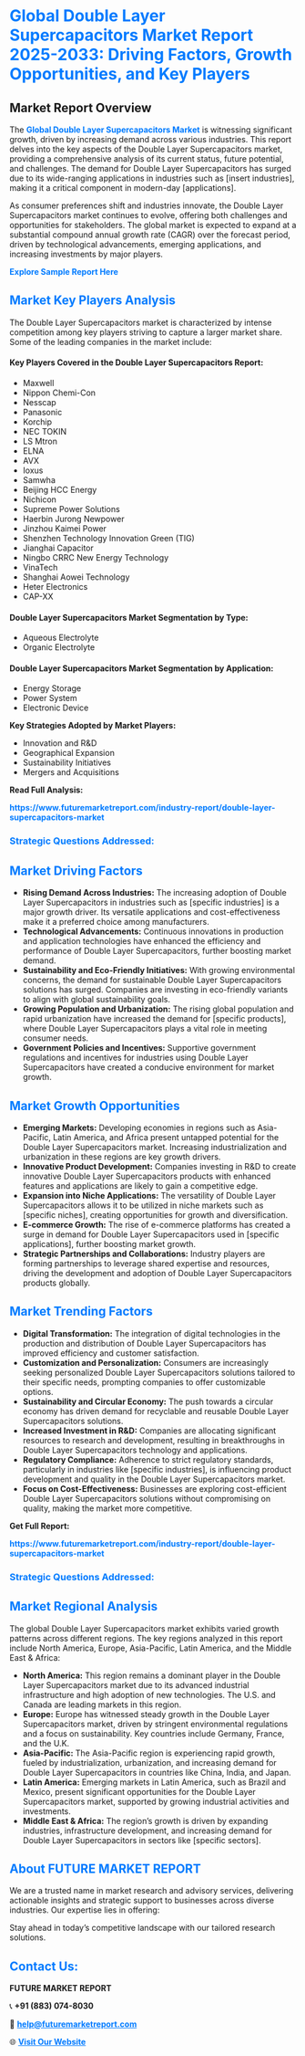 <h1 style="color: #007BFF;">Global Double Layer Supercapacitors Market Report 2025-2033: Driving Factors, Growth Opportunities, and Key Players</h1>

<section id="overview">
<h2>Market Report Overview</h2>
<p>The <a href="https://www.futuremarketreport.com/industry-report/double-layer-supercapacitors-market" style="color: #007BFF; text-decoration: none;"><strong>Global Double Layer Supercapacitors Market</strong></a> is witnessing significant growth, driven by increasing demand across various industries. This report delves into the key aspects of the Double Layer Supercapacitors market, providing a comprehensive analysis of its current status, future potential, and challenges. The demand for Double Layer Supercapacitors has surged due to its wide-ranging applications in industries such as [insert industries], making it a critical component in modern-day [applications].</p>
<p>As consumer preferences shift and industries innovate, the Double Layer Supercapacitors market continues to evolve, offering both challenges and opportunities for stakeholders. The global market is expected to expand at a substantial compound annual growth rate (CAGR) over the forecast period, driven by technological advancements, emerging applications, and increasing investments by major players.</p>
</section>

<section id="overview">
<p><a href="https://www.futuremarketreport.com/request-sample/reportId=76355" style="color: #007BFF; text-decoration: none;"><strong>Explore Sample Report Here</strong></a></p>
</section>

<section id="key-players">
<h2 style="color: #007BFF;">Market Key Players Analysis</h2>
<p>The Double Layer Supercapacitors market is characterized by intense competition among key players striving to capture a larger market share. Some of the leading companies in the market include:</p>
<h4>Key Players Covered in the Double Layer Supercapacitors Report:</h4>
<ul><li>Maxwell</li><li>Nippon Chemi-Con</li><li>Nesscap</li><li>Panasonic</li><li>Korchip</li><li>NEC TOKIN</li><li>LS Mtron</li><li>ELNA</li><li>AVX</li><li>Ioxus</li><li>Samwha</li><li>Beijing HCC Energy</li><li>Nichicon</li><li>Supreme Power Solutions</li><li>Haerbin Jurong Newpower</li><li>Jinzhou Kaimei Power</li><li>Shenzhen Technology Innovation Green (TIG)</li><li>Jianghai Capacitor</li><li>Ningbo CRRC New Energy Technology</li><li>VinaTech</li><li>Shanghai Aowei Technology</li><li>Heter Electronics</li><li>CAP-XX</li></ul>
<h4>Double Layer Supercapacitors Market Segmentation by Type:</h4>
<ul><li>Aqueous Electrolyte</li><li>Organic Electrolyte</li></ul>

<h4>Double Layer Supercapacitors Market Segmentation by Application:</h4>
<ul><li>Energy Storage</li><li>Power System</li><li>Electronic Device</li></ul>
<p><strong>Key Strategies Adopted by Market Players:</strong></p>
<ul>
<li>Innovation and R&D</li>
<li>Geographical Expansion</li>
<li>Sustainability Initiatives</li>
<li>Mergers and Acquisitions</li>
</ul>
</section>

<section>
<p><strong>Read Full Analysis: </strong></p><a href="https://www.futuremarketreport.com/industry-report/double-layer-supercapacitors-market" style="color: #007BFF; text-decoration: none;"><strong>https://www.futuremarketreport.com/industry-report/double-layer-supercapacitors-market</strong></a>
<h3 style="color: #007BFF;">Strategic Questions Addressed:</h3>
</section>

<section id="driving-factors">
<h2 style="color: #007BFF;">Market Driving Factors</h2>
<ul>
<li><strong>Rising Demand Across Industries:</strong> The increasing adoption of Double Layer Supercapacitors in industries such as [specific industries] is a major growth driver. Its versatile applications and cost-effectiveness make it a preferred choice among manufacturers.</li>
<li><strong>Technological Advancements:</strong> Continuous innovations in production and application technologies have enhanced the efficiency and performance of Double Layer Supercapacitors, further boosting market demand.</li>
<li><strong>Sustainability and Eco-Friendly Initiatives:</strong> With growing environmental concerns, the demand for sustainable Double Layer Supercapacitors solutions has surged. Companies are investing in eco-friendly variants to align with global sustainability goals.</li>
<li><strong>Growing Population and Urbanization:</strong> The rising global population and rapid urbanization have increased the demand for [specific products], where Double Layer Supercapacitors plays a vital role in meeting consumer needs.</li>
<li><strong>Government Policies and Incentives:</strong> Supportive government regulations and incentives for industries using Double Layer Supercapacitors have created a conducive environment for market growth.</li>
</ul>
</section>

<section id="growth-opportunities">
<h2 style="color: #007BFF;">Market Growth Opportunities</h2>
<ul>
<li><strong>Emerging Markets:</strong> Developing economies in regions such as Asia-Pacific, Latin America, and Africa present untapped potential for the Double Layer Supercapacitors market. Increasing industrialization and urbanization in these regions are key growth drivers.</li>
<li><strong>Innovative Product Development:</strong> Companies investing in R&D to create innovative Double Layer Supercapacitors products with enhanced features and applications are likely to gain a competitive edge.</li>
<li><strong>Expansion into Niche Applications:</strong> The versatility of Double Layer Supercapacitors allows it to be utilized in niche markets such as [specific niches], creating opportunities for growth and diversification.</li>
<li><strong>E-commerce Growth:</strong> The rise of e-commerce platforms has created a surge in demand for Double Layer Supercapacitors used in [specific applications], further boosting market growth.</li>
<li><strong>Strategic Partnerships and Collaborations:</strong> Industry players are forming partnerships to leverage shared expertise and resources, driving the development and adoption of Double Layer Supercapacitors products globally.</li>
</ul>
</section>

<section id="trending-factors">
<h2 style="color: #007BFF;">Market Trending Factors</h2>
<ul>
<li><strong>Digital Transformation:</strong> The integration of digital technologies in the production and distribution of Double Layer Supercapacitors has improved efficiency and customer satisfaction.</li>
<li><strong>Customization and Personalization:</strong> Consumers are increasingly seeking personalized Double Layer Supercapacitors solutions tailored to their specific needs, prompting companies to offer customizable options.</li>
<li><strong>Sustainability and Circular Economy:</strong> The push towards a circular economy has driven demand for recyclable and reusable Double Layer Supercapacitors solutions.</li>
<li><strong>Increased Investment in R&D:</strong> Companies are allocating significant resources to research and development, resulting in breakthroughs in Double Layer Supercapacitors technology and applications.</li>
<li><strong>Regulatory Compliance:</strong> Adherence to strict regulatory standards, particularly in industries like [specific industries], is influencing product development and quality in the Double Layer Supercapacitors market.</li>
<li><strong>Focus on Cost-Effectiveness:</strong> Businesses are exploring cost-efficient Double Layer Supercapacitors solutions without compromising on quality, making the market more competitive.</li>
</ul>
</section>

<section>
<p><strong>Get Full Report: </strong></p><a href="https://www.futuremarketreport.com/industry-report/double-layer-supercapacitors-market" style="color: #007BFF; text-decoration: none;"><strong>https://www.futuremarketreport.com/industry-report/double-layer-supercapacitors-market</strong></a>
<h3 style="color: #007BFF;">Strategic Questions Addressed:</h3>
</section>


<section id="regional-analysis">
<h2 style="color: #007BFF;">Market Regional Analysis</h2>
<p>The global Double Layer Supercapacitors market exhibits varied growth patterns across different regions. The key regions analyzed in this report include North America, Europe, Asia-Pacific, Latin America, and the Middle East & Africa:</p>
<ul>
<li><strong>North America:</strong> This region remains a dominant player in the Double Layer Supercapacitors market due to its advanced industrial infrastructure and high adoption of new technologies. The U.S. and Canada are leading markets in this region.</li>
<li><strong>Europe:</strong> Europe has witnessed steady growth in the Double Layer Supercapacitors market, driven by stringent environmental regulations and a focus on sustainability. Key countries include Germany, France, and the U.K.</li>
<li><strong>Asia-Pacific:</strong> The Asia-Pacific region is experiencing rapid growth, fueled by industrialization, urbanization, and increasing demand for Double Layer Supercapacitors in countries like China, India, and Japan.</li>
<li><strong>Latin America:</strong> Emerging markets in Latin America, such as Brazil and Mexico, present significant opportunities for the Double Layer Supercapacitors market, supported by growing industrial activities and investments.</li>
<li><strong>Middle East & Africa:</strong> The region’s growth is driven by expanding industries, infrastructure development, and increasing demand for Double Layer Supercapacitors in sectors like [specific sectors].</li>
</ul>
</section>

<footer>
<h2 style="color: #007BFF;">About FUTURE MARKET REPORT</h2>
<p>We are a trusted name in market research and advisory services, delivering actionable insights and strategic support to businesses across diverse industries. Our expertise lies in offering:</p>

<p>Stay ahead in today’s competitive landscape with our tailored research solutions.</p>

<h2 style="color: #007BFF;">Contact Us:</h2>
<p><strong>FUTURE MARKET REPORT</strong></p>
<p>📞 <strong>+91 (883) 074-8030</strong></p>
<p>📧 <strong><a href="mailto:help@futuremarketreport.com" style="color: #007BFF;">help@futuremarketreport.com</a></strong></p>
<p>🌐 <strong><a href="https://www.futuremarketreport.com/" style="color: #007BFF;">Visit Our Website</a></strong></p>
</footer>
